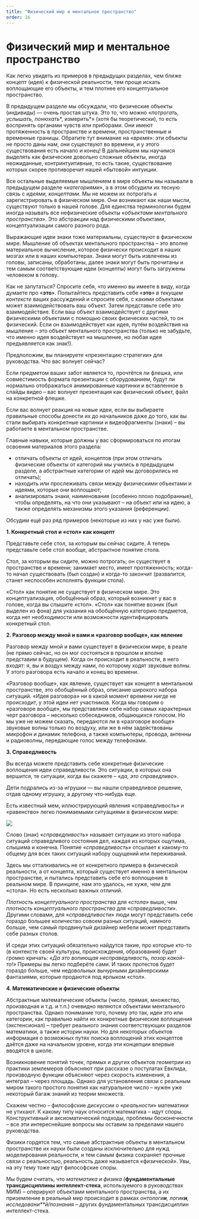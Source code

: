 ```yaml
---
title: "Физический мир и ментальное пространство"
order: 16
---
```


# Физический мир и ментальное пространство

Как легко увидеть из примеров в предыдущих разделах, чем ближе концепт (идея) к физической реальности, тем проще искать воплощающие его объекты, и тем плотнее его концептуальное пространство.

В предыдущем разделе мы обсуждали, что физические объекты (индивиды) — очень простая штука. Это то, что можно «*потрогать, услышать, понюхать**, измерить*» (хотя бы теоретически), то есть воспринять органами чувств или приборами. Они имеют протяженность в пространстве и времени, пространственные и временные границы. Обратите тут внимание на «*время*»: эти объекты не просто даны нам, они существуют во времени, и у этого существования есть начало и конец! В дальнейшем мы научимся выделять как физические довольно сложные объекты, иногда неожиданные, контринтуитивные, то есть такие, существование которых скорее противоречит нашей «бытовой» интуиции.

Все остальные выделяемые мышлением в мире объекты мы называли в предыдущем разделе «*категориями*», а в этом обсудили их тесную связь с *идеями, концептами*. Мы не можем их потрогать и зарегистрировать в физическом мире. Они возникают как наши мысли, существуют только в нашей голове. Для единства терминологии будем иногда называть все нефизические объекты «*объектами ментального пространства*». Это абстракции над физическими объектами, концептуализации самого разного рода.

Выражающие идеи знаки тоже материальны, существуют в физическом мире. Мышление об объектах ментального пространства – это вполне материальное вычисление, которое физически происходит в наших мозгах или в наших компьютерах. Знаки могут быть извлечены из головы, записаны, обработаны, далее знаки могут быть прочитаны и тем самым соответствующие идеи (концепты) могут быть загружены человеком в голову.

Как не запутаться? Спросите себя, что именно вы имеете в виду, когда думаете про «**это**». Попытайтесь представить себе «**это**» *в* *текущем* *контексте* ваших рассуждений и спросите себя, с какими объектами может взаимодействовать ваш объект. Затем представьте себе это взаимодействие. Если ваш объект взаимодействует с другими физическими объектами с помощью своих физических частей, то он физический. Если он взаимодействует как идея, путём воздействия на мышление – это объект ментального пространства (только не забудьте, что именно идея воздействует на мышление, но любая идея предъявляется как знак!).

Предположим, вы планируете «презентацию стратегии» для руководства. Что вас волнует сейчас?

Если предметом ваших забот является то, прочтётся ли флешка, или совместимость формата презентации с оборудованием, будут ли нормально отображаться анимированные картинки и вставленное в слайды видео – вас волнует презентация как физический объект, файл на конкретной флешке.

Если вас волнует реакция на новые идеи, если вы выбираете правильные способы донести их до начальников даже до того, как вы стали выбирать конкретные картинки и видеофрагменты (знаки) – вы работаете в ментальном пространстве.

Главные навыки, которые должны у вас сформироваться по итогам освоения материалов этого раздела:

* отличать объекты от идей, концептов (при этом отличать физические объекты от категорий мы учились в предыдущем разделе, а абстрактные категории от идей мы договорились не отличать);
* находить или прослеживать связи между физическими объектами и идеями, которые они воплощают;
* анализировать знаки, наименования (особенно плохо подобранные), чтобы определять, на что они указывают – на объект или на идею, а также определять механизмы этого указания (референции).

Обсудим ещё раз ряд примеров (некоторые из них у нас уже были).

**1. Конкретный стол и «стол» как концепт**

Представьте себе стол, за которым вы сейчас сидите. А теперь представьте себе стол вообще, абстрактное понятие стола.

Стол, за которым вы сидите, можно потрогать; он существует в пространстве и времени; занимает место, имеет протяженность; когда-то начал существовать (был создан) и когда-то закончит (развалится, станет неспособен исполнять функции стола).

«Стол» как понятие не существует в физическом мире. Это концептуализация, обобщённый образ, который возникнет у вас в голове, когда вы слышите «стол». «Стол» как понятие возник (был выделен из фона) для указания на обобщённую категорию предметов, когда нет необходимости или возможности идентифицировать конкретный стол.

**2. Разговор между мной и вами и «разговор вообще», как явление**

Разговор между мной и вами существует в физическом мире, в реале (не прямо сейчас, но он мог состояться в прошлом и вполне представим в будущем). Когда он происходит в реальности, в него входят: я, вы и воздух между нами, по которому ходят звуковые волны. У этого разговора есть начало и конец во времени.

«Разговор вообще», как явление, существует как концепт в ментальном пространстве, это обобщённый образ, описание широкого набора ситуаций. «Идея разговора» ни в какой момент времени нигде не происходит, у этой идеи нет участников. Когда мы говорим о «разговоре вообще», мы представляем себе набор самых характерных черт разговора – несколько собеседников, общающихся голосом. Но мы уже не можем сказать, передаются ли в «разговоре вообще» звуковые волны только по воздуху, или же в нём задействованы микрофон и динамик телефона, а также компьютеры, провода, антенны и радиоволны, передающие голос между телефонами.

**3. Справедливость**

Вы всегда можете представить себе конкретные физические воплощения идеи справедливости. Это ситуации, в которых она вершится, те ситуации, когда вы скажете – «*да, это справедливо*».

Дети подрались из-за игрушки — вы нашли справедливое решение, отдав одному игрушку, а другому что-нибудь еще.

Есть известный мем, иллюстрирующий явления «справедливость» и «равенство» легко понимаемыми ситуациями в физическом мире:

![](/ru/rational-work/7.jpeg)

Слово (знак) «*справедливость*» называет ситуации из этого набора ситуаций справедливого состояния дел, каждая из которых ощутима, слышима и конечна. Понятие «*справедливость*» отсылает к какому-то общему для всех таких ситуаций набору ощущений или переживаний.

Здесь мы отталкивались не от конкретного примера в физической реальности, а от концепта, который существует именно в ментальном пространстве, и пытались представить себе его воплощения в реальном мире. В принципе, нам это удалось, не хуже, чем для «стола». Но есть несколько важных отличий.

*Плотность* *концептуального пространства* для «*стола*» выше, чем *плотность* *концептуального пространства* для «*справедливости*». Другими словами, для «*справедливости*» люди могут представить себе гораздо большее количество совсем разных ситуаций, намного больше, чем самый продвинутый дизайнер мебели может представить себе разных столов.

И среди этих ситуаций обязательно найдутся такие, про которые кто-то (в контексте своей культуры, происхождения, образования) будет громко кричать: *«Да это вопиющая несправедливость, позор какой-то!»* Примеры вы легко подберёте сами. И таких протестов будет гораздо больше, чем недовольных вычурными дизайнерскими фантазиями, которые продаются под ярлыком «стол».

**4. Математические и физические объекты**

Абстрактные математические объекты (число, прямая, множество, производная и т.д. и т.п.) очевидно являются объектами ментального пространства. Однако понимание того, почему это так, идеи это или категории, как правильно найти их конкретные физические воплощения (экстенсионал) – требует реального знания соответствующих разделов математики, а также истории науки. Но для некоторых объектов информация о возможных путях поиска воплощений этих концептов даётся даже на начальном уровне, когда эти концепции впервые вводятся в школе.

Возникновение понятий точек, прямых и других объектов геометрии из практики землемеров объясняют при рассказе о постулатах Евклида, производную функции объясняют через скорость изменения, а интеграл – через площадь. Однако для установления связи с реальным миром такого простого понятия как натуральное число – нужен уже некоторый багаж знаний из теории множеств.

Скажем честно – философские дискуссии о «*реальности*» математики не утихают. К какому типу наук относится математика – идут споры. Конструктивный и аксиоматический подходы, проблемы бесконечности – все эти интереснейшие вопросы мы оставим за пределами нашего руководства.

Физики гордятся тем, что самые абстрактные объекты в ментальном пространстве их науки были созданы исключительно для нужд моделирования реальности, и тем самым физика сохраняет прочные связи с реальностью, реальность даже называется «физической». Увы, на эту тему тоже идут философские споры.

Мы будем считать, что *математика и физика* (**фундаментальные** **трансдисциплины** **интеллект-стека**, используемого в руководствах МИМ) – оперируют объектами ментального пространства, а их приземление в реальный мир происходит в рамках *онтологи**и**, логик**и**, исследовани**й/познания* – других фундаментальных трансдисциплин интеллект-стека.